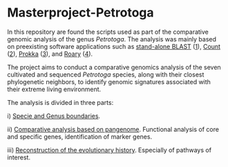 # Masterproject-Petrotoga

In this repository are found the scripts used as part of the comparative genomic analysis of the genus _Petrotoga_.
The analysis was mainly based on preexisting software applications such as [stand-alone BLAST](https://www.ncbi.nlm.nih.gov/books/NBK52640/) ([1](https://github.com/matildecoin/masterproject-Petrotoga/wiki/Bibliography)), [Count](http://www.iro.umontreal.ca/~csuros/gene_content/count.html) ([2](https://github.com/matildecoin/masterproject-Petrotoga/wiki/Bibliography)), [Prokka](https://github.com/tseemann/prokka) ([3](https://github.com/matildecoin/masterproject-Petrotoga/wiki/Bibliography)), and [Roary](https://sanger-pathogens.github.io/Roary/) ([4](https://github.com/matildecoin/masterproject-Petrotoga/wiki/Bibliography)).

The project aims to conduct a comparative genomics analysis of the seven cultivated and sequenced _Petrotoga_ species, along with their closest phylogenetic neighbors, to identify genomic signatures associated with their extreme living environment. 

The analysis is divided in three parts: 

i)  [Specie and Genus boundaries](https://github.com/mcmcoin/masterproject-Petrotoga/wiki/Specie-and-Genus-determination).

ii) [Comparative analysis based on pangenome](https://github.com/mcmcoin/masterproject-Petrotoga/wiki/Pangenome-analysis).
Functional analysis of core and specific genes, identification of marker genes.

iii) [Reconstruction of the evolutionary history](https://github.com/mcmcoin/masterproject-Petrotoga/wiki/Evolutionary-history-reconstruction).
Especially of pathways of interest.
